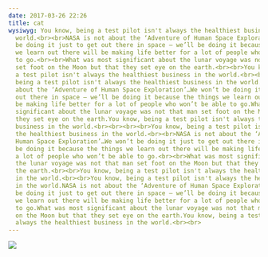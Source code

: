 ```yaml
---
date: 2017-03-26 22:26
title: cat
wysiwyg: You know, being a test pilot isn't always the healthiest business in the
  world.<br><br>NASA is not about the ‘Adventure of Human Space Exploration’…We won’t
  be doing it just to get out there in space – we’ll be doing it because the things
  we learn out there will be making life better for a lot of people who won’t be able
  to go.<br><br>What was most significant about the lunar voyage was not that man
  set foot on the Moon but that they set eye on the earth.<br><br>You know, being
  a test pilot isn't always the healthiest business in the world.<br><br>You know,
  being a test pilot isn't always the healthiest business in the world.NASA is not
  about the ‘Adventure of Human Space Exploration’…We won’t be doing it just to get
  out there in space – we’ll be doing it because the things we learn out there will
  be making life better for a lot of people who won’t be able to go.What was most
  significant about the lunar voyage was not that man set foot on the Moon but that
  they set eye on the earth.You know, being a test pilot isn't always the healthiest
  business in the world.<br><br><br><br>You know, being a test pilot isn't always
  the healthiest business in the world.<br><br>NASA is not about the ‘Adventure of
  Human Space Exploration’…We won’t be doing it just to get out there in space – we’ll
  be doing it because the things we learn out there will be making life better for
  a lot of people who won’t be able to go.<br><br>What was most significant about
  the lunar voyage was not that man set foot on the Moon but that they set eye on
  the earth.<br><br>You know, being a test pilot isn't always the healthiest business
  in the world.<br><br>You know, being a test pilot isn't always the healthiest business
  in the world.NASA is not about the ‘Adventure of Human Space Exploration’…We won’t
  be doing it just to get out there in space – we’ll be doing it because the things
  we learn out there will be making life better for a lot of people who won’t be able
  to go.What was most significant about the lunar voyage was not that man set foot
  on the Moon but that they set eye on the earth.You know, being a test pilot isn't
  always the healthiest business in the world.<br><br>
---
```



![](%7B%7B%20site.baseUrl%20%7D%7D/image/slack-imgs.jpg)